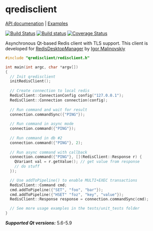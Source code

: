 # qredisclient

[API documenation](http://uglide.github.io/qredisclient/docs/html/annotated.html) |
[Examples](https://github.com/uglide/qredisclient/tree/master/examples)


[![Build Status](https://travis-ci.org/uglide/qredisclient.svg)](https://travis-ci.org/uglide/qredisclient)
[![Build status](https://ci.appveyor.com/api/projects/status/2qtv3nsj16kkm621?svg=true)](https://ci.appveyor.com/project/uglide/qredisclient)
[![Coverage Status](https://coveralls.io/repos/github/uglide/qredisclient/badge.svg?branch=master)](https://coveralls.io/github/uglide/qredisclient?branch=master)

Asynchronous Qt-based Redis client with TLS support. This client is developed for [RedisDesktopManager](https://github.com/uglide/RedisDesktopManager) by [Igor Malinovskiy](https://github.com/uglide)

```c++
#include "qredisclient/redisclient.h"

int main(int argc, char *argv[])
{
  // Init qredisclient
  initRedisClient();
  
  // Create connection to local redis
  RedisClient::ConnectionConfig config("127.0.0.1");
  RedisClient::Connection connection(config);
  
  // Run command and wait for result
  connection.commandSync({"PING"}); 
  
  // Run command in async mode
  connection.command({"PING"});
  
  // Run command in db #2
  connection.command({"PING"}, 2); 
  
  // Run async command with callback
  connection.command({"PING"}, [](RedisClient::Response r) { 
    QVariant val = r.getValue(); // get value from response
    // do stuff
  });

  // Use addToPipeline() to enable MULTI+EXEC transactions
  RedisClient::Command cmd;
  cmd.addToPipeline({"SET", "foo", "bar"});
  cmd.addToPipeline({"HSET" "foz", "key", "value"});
  RedisClient::Response response = connection.commandSync(cmd);

  // See more usage examples in the tests/unit_tests folder
}

```

***Supported Qt versions:*** 5.6-5.9
